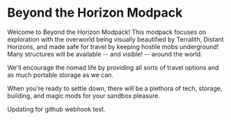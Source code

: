 # Beyond the Horizon Modpack

Welcome to Beyond the Horizon Modpack! This modpack focuses on exploration with the overworld being visually beautified by Terralith, Distant Horizons, 
and made safe for travel by keeping hostile mobs underground! Many structures will be available -- and visible! -- around the world.

We'll encourage the nomad life by providing all sorts of travel options and as much portable storage as we can. 

When you're ready to settle down, there will be a plethora of tech, storage, building, and magic mods for your sandbox pleasure. 

Updating for github webhook test.